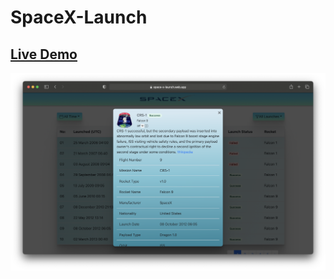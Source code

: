 # SpaceX-Launch 
## <a href="http://space-x-launch.web.app">Live Demo</a>
<img src="./src/images/preview-img.png" alt="preview"/>
